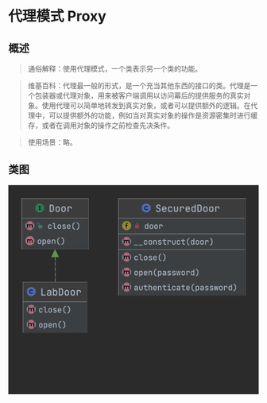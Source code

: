 # 代理模式 Proxy

## 概述
> 通俗解释：使用代理模式，一个类表示另一个类的功能。

> 维基百科：代理最一般的形式，是一个充当其他东西的接口的类。代理是一个包装器或代理对象，用来被客户端调用以访问幕后的提供服务的真实对象。使用代理可以简单地转发到真实对象，或者可以提供额外的逻辑。在代理中，可以提供额外的功能，例如当对真实对象的操作是资源密集时进行缓存，或者在调用对象的操作之前检查先决条件。

> 使用场景：略。

## 类图
![](Proxy.png)